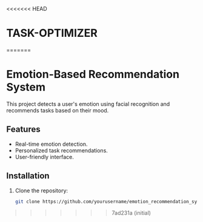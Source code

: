 <<<<<<< HEAD
# TASK-OPTIMIZER
=======
# Emotion-Based Recommendation System

This project detects a user's emotion using facial recognition and recommends tasks based on their mood.

## Features
- Real-time emotion detection.
- Personalized task recommendations.
- User-friendly interface.

## Installation
1. Clone the repository:
   ```bash
   git clone https://github.com/yourusername/emotion_recommendation_system.git
>>>>>>> 7ad231a (initial)
